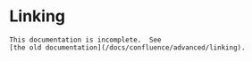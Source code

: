 Linking
=======

```{todo}
This documentation is incomplete.  See
[the old documentation](/docs/confluence/advanced/linking).
```
